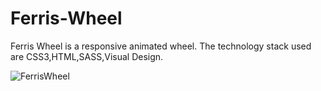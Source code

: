 # Ferris-Wheel
Ferris Wheel is a responsive animated wheel. The technology stack used are CSS3,HTML,SASS,Visual Design.

![FerrisWheel](https://user-images.githubusercontent.com/99597655/158743536-91ec7b43-d482-456a-9994-eef7ecbe58e7.gif)

